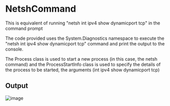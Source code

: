 # NetshCommand

This is equivalent of running "netsh int ipv4 show dynamicport tcp" in the command prompt 

The code provided uses the System.Diagnostics namespace to execute the "netsh int ipv4 show dynamicport tcp" command and print the output to the console.

The Process class is used to start a new process (in this case, the netsh command) and the ProcessStartInfo class is used to specify the details of the process to be started, the arguments (int ipv4 show dynamicport tcp)


## Output

![image](https://user-images.githubusercontent.com/20836657/210251211-3c5da65b-48f6-43ce-ada2-623bce891827.png)
